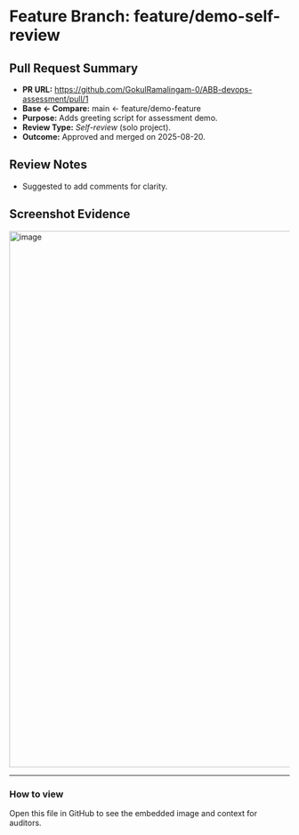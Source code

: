 # Feature Branch: feature/demo-self-review

## Pull Request Summary
- **PR URL:** https://github.com/GokulRamalingam-0/ABB-devops-assessment/pull/1 
- **Base ← Compare:** main ← feature/demo-feature 
- **Purpose:** Adds greeting script for assessment demo.  
- **Review Type:** *Self-review* (solo project).  
- **Outcome:** Approved and merged on 2025-08-20.

## Review Notes  
- Suggested to add comments for clarity.  

## Screenshot Evidence
<img width="1491" height="964" alt="image" src="https://github.com/user-attachments/assets/68182172-b26c-4b67-afd7-e26c59362774" />

---

### How to view
Open this file in GitHub to see the embedded image and context for auditors.


